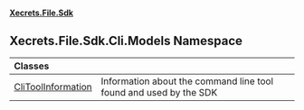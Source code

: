 #### [Xecrets.File.Sdk](index.md 'index')

## Xecrets.File.Sdk.Cli.Models Namespace

| Classes | |
| :--- | :--- |
| [CliToolInformation](Xecrets.File.Sdk.Cli.Models.CliToolInformation.md 'Xecrets.File.Sdk.Cli.Models.CliToolInformation') | Information about the command line tool found and used by the SDK |
